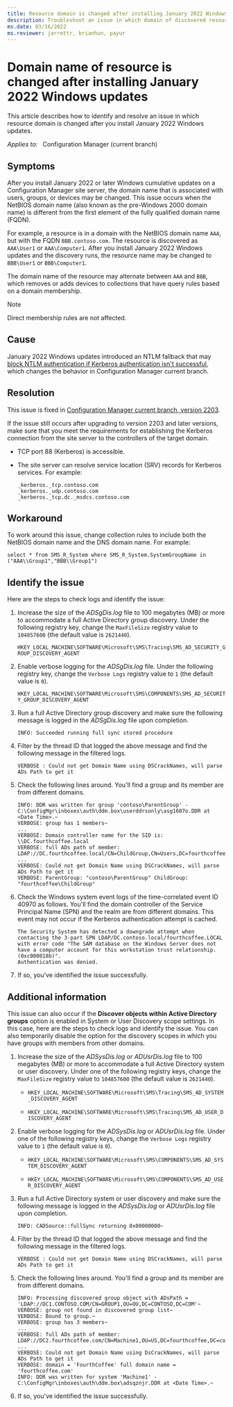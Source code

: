 ```yaml
---
title: Resource domain is changed after installing January 2022 Windows updates
description: Troubleshoot an issue in which domain of discovered resources changes after installing January 2022 Windows updates if the NetBIOS domain is different than FQDN.
ms.date: 03/16/2022
ms.reviewer: jarrettr, brianhun, payur
---
```

# Domain name of resource is changed after installing January 2022 Windows updates

This article describes how to identify and resolve an issue in which resource domain is changed after you install January 2022 Windows updates.

_Applies to:_ &nbsp; Configuration Manager (current branch)

## Symptoms

After you install January 2022 or later Windows cumulative updates on a Configuration Manager site server, the domain name that is associated with users, groups, or devices may be changed. This issue occurs when the NetBIOS domain name (also known as the pre-Windows 2000 domain name) is different from the first element of the fully qualified domain name (FQDN).

For example, a resource is in a domain with the NetBIOS domain name `AAA`, but with the FQDN `BBB.contoso.com`. The resource is discovered as `AAA\User1` or `AAA\Computer1`. After you install January 2022 Windows updates and the discovery runs, the resource name may be changed to `BBB\User1` or `BBB\Computer1`.

The domain name of the resource may alternate between `AAA` and `BBB`, which removes or adds devices to collections that have query rules based on a domain membership.

> [!NOTE]
> Direct membership rules are not affected.

## Cause

January 2022 Windows updates introduced an NTLM fallback that may [block NTLM authentication if Kerberos authentication isn't successful](https://support.microsoft.com/topic/dd415f99-a30c-4664-ba37-83d33fb071f4), which changes the behavior in Configuration Manager current branch.

## Resolution

This issue is fixed in [Configuration Manager current branch, version 2203](/mem/configmgr/core/plan-design/changes/whats-new-in-version-2203).

If the issue still occurs after upgrading to version 2203 and later versions, make sure that you meet the requirements for establishing the Kerberos connection from the site server to the controllers of the target domain.

- TCP port 88 (Kerberos) is accessible.
- The site server can resolve service location (SRV) records for Kerberos services. For example:

    ```output
    _kerberos._tcp.contoso.com
    _kerberos._udp.contoso.com
    _kerberos._tcp.dc._msdcs.contoso.com
    ```

## Workaround

To work around this issue, change collection rules to include both the NetBIOS domain name and the DNS domain name. For example:

`select * from SMS_R_System where SMS_R_System.SystemGroupName in ("AAA\\Group1","BBB\\Group1")`

## Identify the issue

Here are the steps to check logs and identify the issue:

1. Increase the size of the _ADSgDis.log_ file to 100 megabytes (MB) or more to accommodate a full Active Directory group discovery. Under the following registry key, change the `MaxFileSize` registry value to `104857600` (the default value is `2621440`).

   `HKEY_LOCAL_MACHINE\SOFTWARE\Microsoft\SMS\Tracing\SMS_AD_SECURITY_GROUP_DISCOVERY_AGENT`

1. Enable verbose logging for the _ADSgDis.log_ file. Under the following registry key, change the `Verbose Logs` registry value to `1` (the default value is `0`).

   `HKEY_LOCAL_MACHINE\SOFTWARE\Microsoft\SMS\COMPONENTS\SMS_AD_SECURITY_GROUP_DISCOVERY_AGENT`

1. Run a full Active Directory group discovery and make sure the following message is logged in the _ADSgDis.log_ file upon completion.

   `INFO: Succeeded running full sync stored procedure`

1. Filter by the thread ID that logged the above message and find the following message in the filtered logs.

   `VERBOSE : Could not get Domain Name using DSCrackNames, will parse ADs Path to get it`

1. Check the following lines around. You'll find a group and its member are from different domains.

   ```output
   INFO: DDR was written for group 'contoso\ParentGroup' - C:\ConfigMgr\inboxes\auth\ddm.box\userddrsonly\asg1607o.DDR at <Date Time>.~ 
   VERBOSE: group has 1 members~
   ...
   VERBOSE: Domain controller name for the SID is: \\DC.fourthcoffee.local
   VERBOSE: full ADs path of member: LDAP://DC.fourthcoffee.local/CN=ChildGroup,CN=Users,DC=fourthcoffee,DC=local~
   ...
   VERBOSE: Could not get Domain Name using DSCrackNames, will parse ADs Path to get it
   VERBOSE: ParentGroup: "contoso\ParentGroup" ChildGroup: "fourthcoffee\ChildGroup"
   ```

1. Check the Windows system event logs of the time-correlated event ID 40970 as follows. You'll find the domain controller of the Service Principal Name (SPN) and the realm are from different domains. This event may not occur if the Kerberos authentication attempt is cached.

   ```output
   The Security System has detected a downgrade attempt when contacting the 3-part SPN LDAP/DC.contoso.local/fourthcoffee.LOCAL
   with error code "The SAM database on the Windows Server does not have a computer account for this workstation trust relationship. (0xc000018b)".
   Authentication was denied.
   ```

1. If so, you've identified the issue successfully.

## Additional information

This issue can also occur if the **Discover objects within Active Directory groups** option is enabled in System or User Discovery scope settings. In this case, here are the steps to check logs and identify the issue. You can also temporarily disable the option for the discovery scopes in which you have groups with members from other domains.

1. Increase the size of the _ADSysDis.log_ or _ADUsrDis.log_ file to 100 megabytes (MB) or more to accommodate a full Active Directory system or user discovery. Under one of the following registry keys, change the `MaxFileSize` registry value to `104857600` (the default value is `2621440`).

   - `HKEY_LOCAL_MACHINE\SOFTWARE\Microsoft\SMS\Tracing\SMS_AD_SYSTEM_DISCOVERY_AGENT`

   - `HKEY_LOCAL_MACHINE\SOFTWARE\Microsoft\SMS\Tracing\SMS_AD_USER_DISCOVERY_AGENT`

1. Enable verbose logging for the _ADSysDis.log_ or _ADUsrDis.log_ file. Under one of the following registry keys, change the `Verbose Logs` registry value to `1` (the default value is `0`).

   - `HKEY_LOCAL_MACHINE\SOFTWARE\Microsoft\SMS\COMPONENTS\SMS_AD_SYSTEM_DISCOVERY_AGENT`

   - `HKEY_LOCAL_MACHINE\SOFTWARE\Microsoft\SMS\COMPONENTS\SMS_AD_USER_DISCOVERY_AGENT`

1. Run a full Active Directory system or user discovery and make sure the following message is logged in the _ADSysDis.log_ or _ADUsrDis.log_ file upon completion.

   `INFO: CADSource::fullSync returning 0x00000000~`

1. Filter by the thread ID that logged the above message and find the following message in the filtered logs.

   `VERBOSE : Could not get Domain Name using DSCrackNames, will parse ADs Path to get it`

1. Check the following lines around. You'll find a group and its member are from different domains.

   ```output
   INFO: Processing discovered group object with ADsPath = 'LDAP://DC1.CONTOSO.COM/CN=GROUP1,OU=OU,DC=CONTOSO,DC=COM'~
   VERBOSE: group not found in discovered group list~
   VERBOSE: Bound to group.~
   VERBOSE: group has 3 members~
   ...
   VERBOSE: full ADs path of member: LDAP://DC2.fourthcoffee.com/CN=Machine1,OU=US,DC=fourthcoffee,DC=com~
   ...
   VERBOSE: Could not get Domain Name using DsCrackNames, will parse ADs Path to get it
   VERBOSE: domain = 'FourthCoffee' full domain name = 'fourthcoffee.com'
   INFO: DDR was written for system 'Machine1' - C:\ConfigMgr\inboxes\auth\ddm.box\adsqznjr.DDR at <Date Time>.~
   ```

1. If so, you've identified the issue successfully.
